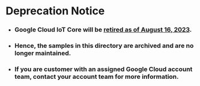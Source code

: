 # Deprecation Notice

* <h3>Google Cloud IoT Core will be <a href="https://cloud.google.com/iot/docs/release-notes#August_16_2022">retired as of August 16, 2023</a>.</h3>

* <h3>Hence, the samples in this directory are archived and are no longer maintained.</h3>

* <h3>If you are customer with an assigned Google Cloud account team, contact your account team for more information.</h3>
